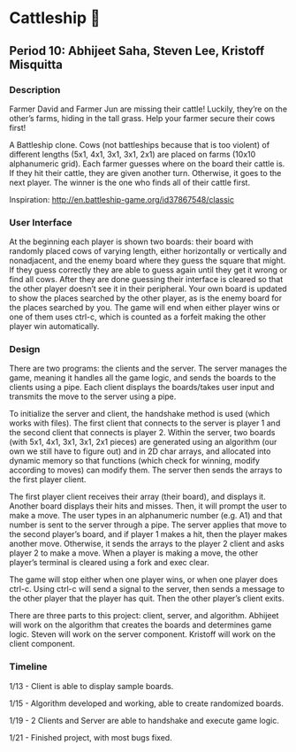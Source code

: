 # Cattleship :cow2:
## Period 10: Abhijeet Saha, Steven Lee, Kristoff Misquitta
### Description
Farmer David and Farmer Jun are missing their cattle! Luckily, they’re on the other’s farms, hiding in the tall grass. Help your farmer secure their cows first!

A Battleship clone. Cows (not battleships because that is too violent) of different lengths (5x1, 4x1, 3x1, 3x1, 2x1) are placed on farms (10x10 alphanumeric grid). Each farmer guesses where on the board their cattle is. If they hit their cattle, they are given another turn. Otherwise, it goes to the next player. The winner is the one who finds all of their cattle first. 

Inspiration: http://en.battleship-game.org/id37867548/classic
### User Interface
At the beginning each player is shown two boards: their board with randomly placed cows of varying length, either horizontally or vertically and nonadjacent, and the enemy board where they guess the square that might. If they guess correctly they are able to guess again until they get it wrong or find all cows. After they are done guessing their interface is cleared so that the other player doesn’t see it in their peripheral. Your own board is updated to show the places searched by the other player, as is the enemy board for the places searched by you. The game will end when either player wins or one of them uses ctrl-c, which is counted as a forfeit making the other player win automatically.
### Design
There are two programs: the clients and the server. The server manages the game, meaning it handles all the game logic, and sends the boards to the clients using a pipe. Each client displays the boards/takes user input and transmits the move to the server using a pipe. 

To initialize the server and client, the handshake method is used (which works with files). The first client that connects to the server is player 1 and the second client that connects is player 2. Within the server, two boards (with 5x1, 4x1, 3x1, 3x1, 2x1 pieces) are generated using an algorithm (our own we still have to figure out) and in 2D char arrays, and allocated into dynamic memory so that functions (which check for winning, modify according to moves) can modify them. The server then sends the arrays to the first player client. 

The first player client receives their array (their board), and displays it. Another board displays their hits and misses. Then, it will prompt the user to make a move. The user types in an alphanumeric number (e.g. A1) and that number is sent to the server through a pipe. The server applies that move to the second player’s board, and if player 1 makes a hit, then the player makes another move. Otherwise, it sends the arrays to the player 2 client and asks player 2 to make a move. When a player is making a move, the other player’s terminal is cleared using a fork and exec clear. 

The game will stop either when one player wins, or when one player does ctrl-c. Using ctrl-c will send a signal to the server, then sends a message to the other player that the player has quit. Then the other player’s client exits. 

There are three parts to this project: client, server, and algorithm. Abhijeet will work on the algorithm that creates the boards and determines game logic. Steven will work on the server component. Kristoff will work on the client component. 
### Timeline
1/13 - Client is able to display sample boards.

1/15 - Algorithm developed and working, able to create randomized boards.

1/19 - 2 Clients and Server are able to handshake and execute game logic.

1/21 - Finished project, with most bugs fixed.
